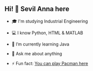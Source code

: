 ## Hi! 👋 Sevil Anna here


- 🎓  I'm studying Industrial Engineering

- 💻  I know Python, HTML & MATLAB

- 🌱  I’m currently learning Java

- 💬  Ask me about anything

- ⚡  Fun fact:  <a href="https://elgoog.im/pacman/">You can play Pacman here</a>


<!--

- 🔭 I’m currently working on ...
- 👯 I’m looking to collaborate on ...
- 🤔 I’m looking for help with ...
- 📫 How to reach me: ...
- 😄 Pronouns: ...
-->
